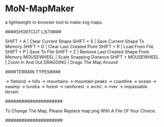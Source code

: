 # MoN-MapMaker
a lightweight in-browser tool to make svg maps.

####SHORTCUT LIST####

SHIFT + A          |  Clear Current Shape
SHIFT + S          |  Save Current Shape To Memory
SHIFT + D          |  Clear Last Created Point
SHIFT + R          |  Load From File
SHIFT + P          |  Save To File
SHIFT + Z          |  Remove Last Created Shape From Memory
MOUSEWHEEL         |  Scale Snapping Distance
SHIFT + MOUSEWHEEL |  Zoom In And Out
DRAGGING           |  Drags The Map Around

####TERRAIN TYPES####

-> flatland
-> hills
-> mountains
-> mountain peaks
-> coastline
-> ocean
-> swamp
-> tundra
-> forest
-> rainforest
-> arctic
-> river
-> impassable terrain

#####################

To Change The Map, Please Replace map.png With A File Of Your Choice.

#####################

